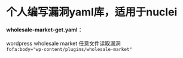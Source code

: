 # 个人编写漏洞yaml库，适用于nuclei
**wholesale-market-get.yaml：**</br>
</br>
wordpress wholesale market 任意文件读取漏洞</br>
`fofa:body="wp-content/plugins/wholesale-market"`
